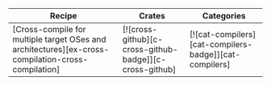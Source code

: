 | Recipe | Crates | Categories |
|---|---|---|
| [Cross-compile for multiple target OSes and architectures][ex-cross-compilation-cross-compilation] | [![cross-github][c-cross-github-badge]][c-cross-github] | [![cat-compilers][cat-compilers-badge]][cat-compilers] |
